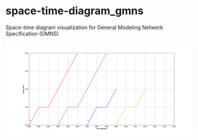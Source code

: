 # space-time-diagram_gmns
Space-time diagram visualization for General Modeling Network Specification (GMNS) 

![figure](docs/images/Figure_5.png)
